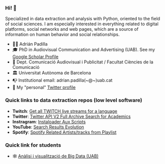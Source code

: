 ### Hi! 👋



Specialized in data extraction and analysis with Python, oriented to the field of social sciences. I am especially interested in everything related to digital platforms, social networks and web pages, which are a source of information on human behavior and social relationships.

- 👨‍⚕️ Adrián Padilla
- 🎓 PhD in Audiovisual Communication and Advertising (UAB). See my [Google Scholar Profile](https://scholar.google.com/citations?user=zKICdGIAAAAJ&hl=es)
- 🏢 Dept. Comunicació Audiovisual i Publicitat / Facultat Ciències de la Comunicació
- 🏛️ Universitat Autònoma de Barcelona
- 📭 Institutional email: adrian.padilla(~@~)uab.cat
- 💩 My "personal" [Twitter profile](https://twitter.com/adriapadilla)

### Quick links to data extraction repos (low level software)
- **Twitch**: [Get all TWITCH live streams for a language](https://github.com/AdriaPadilla/get_twitch_live_streams)
- **Twitter**: [Twitter API V2 Full Archive Search for Academics](https://github.com/AdriaPadilla/Twitter-API-V2-full-archive-Search-academics)
- **Instragram**: [Instaloader Aux Scripts](https://github.com/AdriaPadilla/InstaloaderScripts)
- **YouTube**: [Search Results Evolution](https://github.com/AdriaPadilla/youtube_search_results)
- **Spotify**: [Spotify Related Artists/tracks from Playlist](https://github.com/AdriaPadilla/spotixplore)

### Quick link for students 
- 🕸 [Anàlisi i visualització de Big Data (UAB)](https://adriapadilla.github.io/bigdata-uab/)
